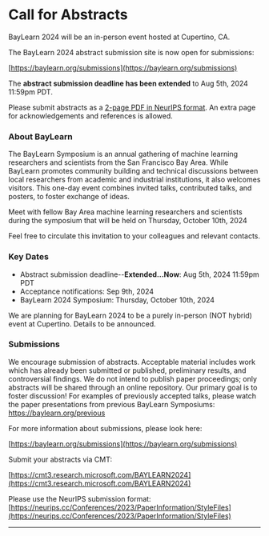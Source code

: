 # Call for Abstracts #

BayLearn 2024 will be an in-person event hosted at Cupertino, CA.

The BayLearn 2024 abstract submission site is now open for submissions:

[https://baylearn.org/submissions](https://baylearn.org/submissions)

The **abstract submission deadline has been extended** to Aug 5th, 2024 11:59pm PDT.

Please submit abstracts as a [2-page PDF in NeurIPS format](https://neurips.cc/Conferences/2023/PaperInformation/StyleFiles). An extra page for acknowledgements and references is allowed.

### About BayLearn
The BayLearn Symposium is an annual gathering of machine learning researchers and scientists from the San Francisco Bay Area. While BayLearn promotes community building and technical discussions between local researchers from academic and industrial institutions, it also welcomes visitors. This one-day event combines invited talks, contributed talks, and posters, to foster exchange of ideas.

Meet with fellow Bay Area machine learning researchers and scientists during the symposium that will be held on Thursday, October 10th, 2024

Feel free to circulate this invitation to your colleagues and relevant contacts.

### Key Dates
 * Abstract submission deadline--**Extended...Now**: Aug 5th, 2024 11:59pm PDT
 * Acceptance notifications: Sep 9th, 2024
 * BayLearn 2024 Symposium: Thursday, October 10th, 2024

We are planning for BayLearn 2024 to be a purely in-person (NOT hybrid) event at Cupertino. Details to be announced.

### Submissions

We encourage submission of abstracts. Acceptable material includes work which has already been submitted or published, preliminary results, and controversial findings. We do not intend to publish paper proceedings; only abstracts will be shared through an online repository. Our primary goal is to foster discussion! For examples of previously accepted talks, please watch the paper presentations from previous BayLearn Symposiums: https://baylearn.org/previous

For more information about submissions, please look here:

[https://baylearn.org/submissions](https://baylearn.org/submissions)

Submit your abstracts via CMT:

[https://cmt3.research.microsoft.com/BAYLEARN2024](https://cmt3.research.microsoft.com/BAYLEARN2024)

Please use the NeurIPS submission format: [https://neurips.cc/Conferences/2023/PaperInformation/StyleFiles](https://neurips.cc/Conferences/2023/PaperInformation/StyleFiles)
****